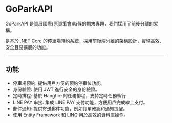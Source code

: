 # GoParkAPI

GoParkAPI 是資展國際(原資策會)時候的期末專題，我們採用了前後分離的架構。

是基於 .NET Core 的停車場預約系統，採用前後端分離的架構設計，實現高效、安全且易擴展的功能。

---

## 功能 

- 停車場預約: 提供用戶方便的預約停車位功能。
- 身份驗證: 使用 JWT 進行安全的身份驗證。
- 定時排程: 基於 Hangfire 的任務排程，支持定時任務執行
- LINE PAY 串接: 集成 LINE PAY 支付功能，方便用戶完成線上支付。
- 郵件通知: 提供寄送郵件功能，例如訂單確認和通知提醒。
- 使用 Entity Framework 和 LINQ 用於高效的資料庫操作。

